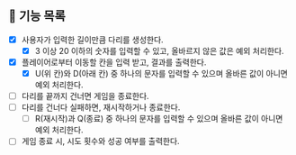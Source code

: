 ## 📝 기능 목록

- [x] 사용자가 입력한 길이만큼 다리를 생성한다.
  - [x] 3 이상 20 이하의 숫자를 입력할 수 있고, 올바르지 않은 값은 예외 처리한다.
- [x] 플레이어로부터 이동할 칸을 입력 받고, 결과를 출력한다.
  - [x] U(위 칸)와 D(아래 칸) 중 하나의 문자를 입력할 수 있으며 올바른 값이 아니면 예외 처리한다.
- [ ] 다리를 끝까지 건너면 게임을 종료한다.
- [ ] 다리를 건너다 실패하면, 재시작하거나 종료한다.
  - [ ] R(재시작)과 Q(종료) 중 하나의 문자를 입력할 수 있으며 올바른 값이 아니면 예외 처리한다.
- [ ] 게임 종료 시, 시도 횟수와 성공 여부를 출력한다.
